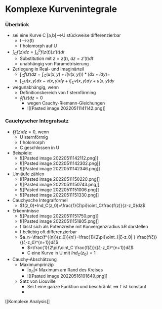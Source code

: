 # Komplexe Kurvenintegrale
### Überblick
+ sei eine Kurve C \[a,b]-->U stückweise differenzierbar
	+ t-->z(t)
	+ f holomorph auf U
+ $\int_Cf(z)dz=\int_a^bf(z(t))z'(t)dt$
	+ Substitution mit $z=z(t)$, $dz=z'(t)dt$
	+ unabhängig von Parametrisierung
+ Zerlegung in Real- und Imaginärteil
	+ $\int_Cf(z)dz=\int_C(u(x,y)+i(v(x,y)))*(dx+idy)=$
	+ $\int_Cu(x,y)dx-v(x,y)dy + i\int_Cv(x,y)dy+u(x,y)dy$
+ wegunabhängig, wenn
	+ Definitionsbereich von f sternförming
	+ $\oint f(z)dz=0$
		+ wegen Cauchy-Riemann-Gleichungen
		+ ![[Pasted image 20220511141142.png]]
		
### Cauchyscher Integralsatz
+ $\oint f(z)dz=0$, wenn
	+ U sternförmig
	+ f holomorph
	+ C geschlossen in U
+ Beispiele:
	+ ![[Pasted image 20220511142112.png]]
	+ ![[Pasted image 20220511142302.png]]
	+ ![[Pasted image 20220511142346.png]]
+ Umläufe zählen
	+ ![[Pasted image 20220511150220.png]]
	+ ![[Pasted image 20220511150743.png]]
	+ ![[Pasted image 20220511151006.png]]
	+ ![[Pasted image 20220511151330.png]]
+ Cauchysche Integralformel
	+ $f(z_0)*Ind_C(z_0)=\frac{1}{2\pi}\oint_C\frac{f(z)}{z-z_0}dz$
+ Erkenntnisse
	+ ![[Pasted image 20220511151750.png]]
	+ ![[Pasted image 20220511151805.png]]
	+ f lässt sich als Potenzreihe mit Konvergenzradius ≥R darstellen
	+ f beliebig oft differenzierbar
	+ $a_n=\frac{f^{(n)}(z_0)}{n!}=\frac{1}{2\pi}\oint_{|ζ-z_0| } \frac{f(ζ)}{(ζ-z_0)^{n+1}}dζ$
		+ $=\frac{1}{2\pi}\oint_C \frac{f(ζ)}{(ζ-z_0)^{n+1}}dζ$
		+ C eine Kurve in U mit $Ind_C(z_0)=1$
+ Cauchy-Abschätzung
	+ Maximumprinzip
		+ $|a_n|≤$ Maximum am Rand des Kreises
		+ ![[Pasted image 20220516101649.png]]
	+ Satz von Liouville
		+ Sei f eine ganze Funktion und beschränkt ==> f ist konstant
		+ 

[[Komplexe Analysis]]